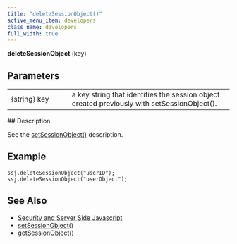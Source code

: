 ```yaml
---
title: "deleteSessionObject()"
active_menu_item: developers
class_name: developers
full_width: true
---
```



**deleteSessionObject** (key)

## Parameters

<table>
<tr>
<td width="165">
{string} key

</td>
<td width="27">
</td>
<td width="688">
a key string that identifies the session object created previously with setSessionObject().

</td>
</tr>
</table>
## Description

See the [setSessionObject()](/developers/documentation/scripting-apis/server-side-api/ssj-object/security/setsessionobject) description.

## Example

    ssj.deleteSessionObject("userID");
    ssj.deleteSessionObject("userObject");
   

## See Also

 - [Security and Server Side Javascript](/developers/documentation/scripting-apis/server-side-scripting-overview/writing-secure-code)
 - [setSessionObject()](/developers/documentation/scripting-apis/server-side-api/ssj-object/security/setsessionobject)
 - [getSessionObject()](/developers/documentation/scripting-apis/server-side-api/ssj-object/security/getsessionobject)

